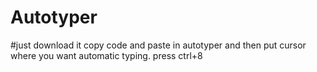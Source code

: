 # Autotyper
#just download it 
copy code and paste in autotyper and then put cursor where you want automatic typing.
press ctrl+8
